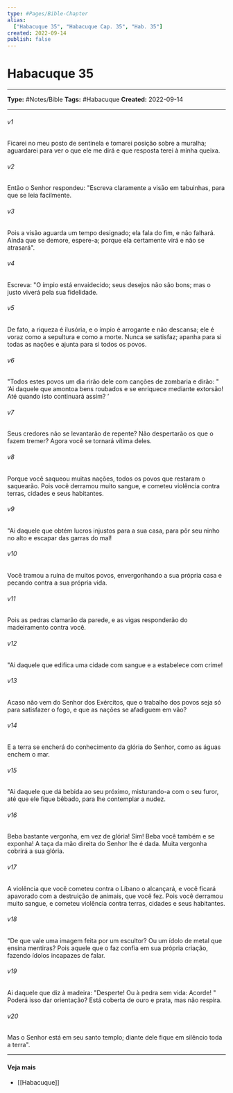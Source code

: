 ```yaml
---
type: #Pages/Bible-Chapter
alias:
  ["Habacuque 35", "Habacuque Cap. 35", "Hab. 35"]
created: 2022-09-14
publish: false
---
```


# Habacuque 35

---

**Type:** #Notes/Bible
**Tags:** #Habacuque
**Created:** 2022-09-14

---

###### v1
Ficarei no meu posto de sentinela e tomarei posição sobre a muralha; aguardarei para ver o que ele me dirá e que resposta terei à minha queixa.
###### v2
Então o Senhor respondeu: "Escreva claramente a visão em tabuinhas, para que se leia facilmente.
###### v3
Pois a visão aguarda um tempo designado; ela fala do fim, e não falhará. Ainda que se demore, espere-a; porque ela certamente virá e não se atrasará".
###### v4
Escreva: "O ímpio está envaidecido; seus desejos não são bons; mas o justo viverá pela sua fidelidade.
###### v5
De fato, a riqueza é ilusória, e o ímpio é arrogante e não descansa; ele é voraz como a sepultura e como a morte. Nunca se satisfaz; apanha para si todas as nações e ajunta para si todos os povos.
###### v6
"Todos estes povos um dia rirão dele com canções de zombaria e dirão: " ‘Ai daquele que amontoa bens roubados e se enriquece mediante extorsão! Até quando isto continuará assim? ’
###### v7
Seus credores não se levantarão de repente? Não despertarão os que o fazem tremer? Agora você se tornará vítima deles.
###### v8
Porque você saqueou muitas nações, todos os povos que restaram o saquearão. Pois você derramou muito sangue, e cometeu violência contra terras, cidades e seus habitantes.
###### v9
"Ai daquele que obtém lucros injustos para a sua casa, para pôr seu ninho no alto e escapar das garras do mal!
###### v10
Você tramou a ruína de muitos povos, envergonhando a sua própria casa e pecando contra a sua própria vida.
###### v11
Pois as pedras clamarão da parede, e as vigas responderão do madeiramento contra você.
###### v12
"Ai daquele que edifica uma cidade com sangue e a estabelece com crime!
###### v13
Acaso não vem do Senhor dos Exércitos, que o trabalho dos povos seja só para satisfazer o fogo, e que as nações se afadiguem em vão?
###### v14
E a terra se encherá do conhecimento da glória do Senhor, como as águas enchem o mar.
###### v15
"Ai daquele que dá bebida ao seu próximo, misturando-a com o seu furor, até que ele fique bêbado, para lhe contemplar a nudez.
###### v16
Beba bastante vergonha, em vez de glória! Sim! Beba você também e se exponha! A taça da mão direita do Senhor lhe é dada. Muita vergonha cobrirá a sua glória.
###### v17
A violência que você cometeu contra o Líbano o alcançará, e você ficará apavorado com a destruição de animais, que você fez. Pois você derramou muito sangue, e cometeu violência contra terras, cidades e seus habitantes.
###### v18
"De que vale uma imagem feita por um escultor? Ou um ídolo de metal que ensina mentiras? Pois aquele que o faz confia em sua própria criação, fazendo ídolos incapazes de falar.
###### v19
Ai daquele que diz à madeira: "Desperte! Ou à pedra sem vida: Acorde! " Poderá isso dar orientação? Está coberta de ouro e prata, mas não respira.
###### v20
Mas o Senhor está em seu santo templo; diante dele fique em silêncio toda a terra".


---

#### Veja mais

- [[Habacuque]]

